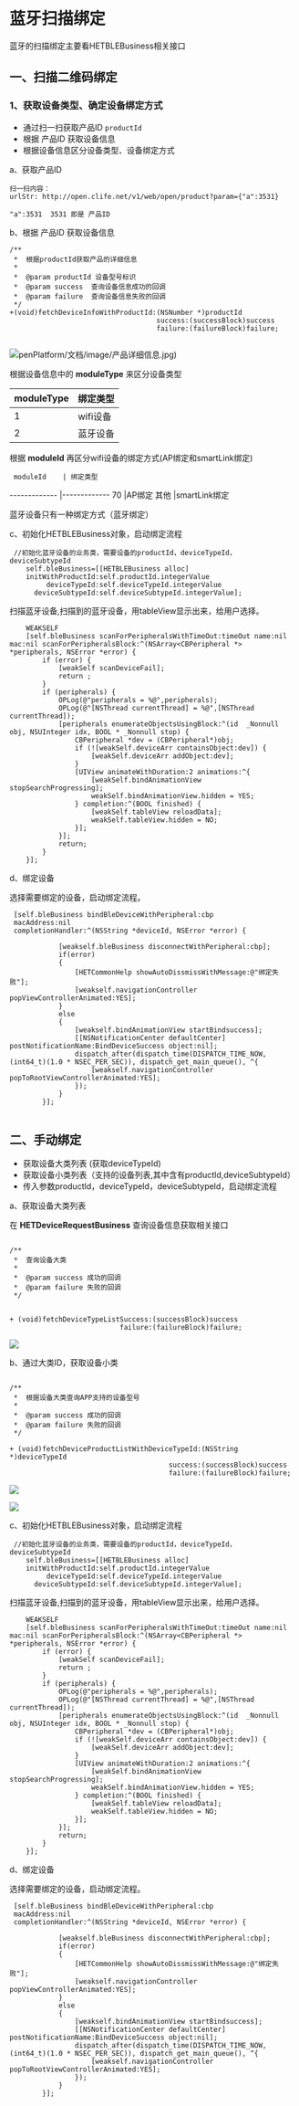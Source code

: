 # 蓝牙扫描绑定


蓝牙的扫描绑定主要看HETBLEBusiness相关接口
##	一、扫描二维码绑定

### 1、获取设备类型、确定设备绑定方式

* 通过扫一扫获取产品ID `productId`
* 根据 产品ID 获取设备信息
* 根据设备信息区分设备类型、设备绑定方式


a、获取产品ID

```
扫一扫内容：
urlStr: http://open.clife.net/v1/web/open/product?param={"a":3531}

```

```
"a":3531  3531 即是 产品ID
```
b、根据 产品ID 获取设备信息

```
/**
 *  根据productId获取产品的详细信息
 *
 *  @param productId 设备型号标识
 *  @param success  查询设备信息成功的回调
 *  @param failure  查询设备信息失败的回调
 */
+(void)fetchDeviceInfoWithProductId:(NSNumber *)productId
                                    success:(successBlock)success
                                    failure:(failureBlock)failure;


```

![](/assets/产品详细信息.jpg)penPlatform/文档/image/产品详细信息.jpg)

根据设备信息中的 **moduleType** 来区分设备类型

   moduleType    |     绑定类型   
   ------------- |-------------
	1             |    wifi设备
	2             |    蓝牙设备
	
根据 **moduleId** 再区分wifi设备的绑定方式(AP绑定和smartLink绑定)

	
	 moduleId    | 绑定类型   
   ------------- |-------------
	 70            |AP绑定
	其他             |smartLink绑定
	
蓝牙设备只有一种绑定方式（蓝牙绑定）

c、初始化HETBLEBusiness对象，启动绑定流程

```
 //初始化蓝牙设备的业务类，需要设备的productId，deviceTypeId，deviceSubtypeId
    self.bleBusiness=[[HETBLEBusiness alloc]
    initWithProductId:self.productId.integerValue 
         deviceTypeId:self.deviceTypeId.integerValue
      deviceSubtypeId:self.deviceSubtypeId.integerValue];
```

扫描蓝牙设备,扫描到的蓝牙设备，用tableView显示出来，给用户选择。

```
    WEAKSELF
    [self.bleBusiness scanForPeripheralsWithTimeOut:timeOut name:nil mac:nil scanForPeripheralsBlock:^(NSArray<CBPeripheral *> *peripherals, NSError *error) {
        if (error) {
            [weakSelf scanDeviceFail];
            return ;
        }
        if (peripherals) {
            OPLog(@"peripherals = %@",peripherals);
            OPLog(@"[NSThread currentThread] = %@",[NSThread currentThread]);
            [peripherals enumerateObjectsUsingBlock:^(id  _Nonnull obj, NSUInteger idx, BOOL * _Nonnull stop) {
                CBPeripheral *dev = (CBPeripheral*)obj;
                if (![weakSelf.deviceArr containsObject:dev]) {
                    [weakSelf.deviceArr addObject:dev];
                }
                [UIView animateWithDuration:2 animations:^{
                    [weakSelf.bindAnimationView stopSearchProgressing];
                    weakSelf.bindAnimationView.hidden = YES;
                } completion:^(BOOL finished) {
                    [weakSelf.tableView reloadData];
                    weakSelf.tableView.hidden = NO;
                }];
            }];
            return;
        }
    }];

```

d、绑定设备

选择需要绑定的设备，启动绑定流程。

```
 [self.bleBusiness bindBleDeviceWithPeripheral:cbp 
 macAddress:nil 
 completionHandler:^(NSString *deviceId, NSError *error) {

            [weakself.bleBusiness disconnectWithPeripheral:cbp];
            if(error)
            {
                [HETCommonHelp showAutoDissmissWithMessage:@"绑定失败"];
                [weakself.navigationController popViewControllerAnimated:YES];
            }
            else
            {
                [weakself.bindAnimationView startBindsuccess];
                [[NSNotificationCenter defaultCenter] postNotificationName:BindDeviceSuccess object:nil];
                dispatch_after(dispatch_time(DISPATCH_TIME_NOW, (int64_t)(1.0 * NSEC_PER_SEC)), dispatch_get_main_queue(), ^{
                    [weakself.navigationController popToRootViewControllerAnimated:YES];
                });
            }
        }];


```

## 二、手动绑定

* 获取设备大类列表 (获取deviceTypeId)
* 获取设备小类列表（支持的设备列表,其中含有productId,deviceSubtypeId）
* 传入参数productId，deviceTypeId，deviceSubtypeId，启动绑定流程

a、获取设备大类列表

在 **HETDeviceRequestBusiness** 查询设备信息获取相关接口

```

/**
 *  查询设备大类
 *
 *  @param success 成功的回调
 *  @param failure 失败的回调
 */


+ (void)fetchDeviceTypeListSuccess:(successBlock)success
                           failure:(failureBlock)failure;

```
![](/Users/yuanyunlong/Documents/OpenPlatform/文档/image/查询设备大类接口返回结果.jpg)

b、通过大类ID，获取设备小类

```

/**
 *  根据设备大类查询APP支持的设备型号
 *
 *  @param success 成功的回调
 *  @param failure 失败的回调
 */

+ (void)fetchDeviceProductListWithDeviceTypeId:(NSString *)deviceTypeId
                                       success:(successBlock)success
                                       failure:(failureBlock)failure;

```
	
![](/assets/根据大类获取设备支持的产品类型返回.png)

![](/assets/通过大类获取支持设备类型返回字段说明.png)

c、初始化HETBLEBusiness对象，启动绑定流程

```
 //初始化蓝牙设备的业务类，需要设备的productId，deviceTypeId，deviceSubtypeId
    self.bleBusiness=[[HETBLEBusiness alloc]
    initWithProductId:self.productId.integerValue 
         deviceTypeId:self.deviceTypeId.integerValue
      deviceSubtypeId:self.deviceSubtypeId.integerValue];
```

扫描蓝牙设备,扫描到的蓝牙设备，用tableView显示出来，给用户选择。

```
    WEAKSELF
    [self.bleBusiness scanForPeripheralsWithTimeOut:timeOut name:nil mac:nil scanForPeripheralsBlock:^(NSArray<CBPeripheral *> *peripherals, NSError *error) {
        if (error) {
            [weakSelf scanDeviceFail];
            return ;
        }
        if (peripherals) {
            OPLog(@"peripherals = %@",peripherals);
            OPLog(@"[NSThread currentThread] = %@",[NSThread currentThread]);
            [peripherals enumerateObjectsUsingBlock:^(id  _Nonnull obj, NSUInteger idx, BOOL * _Nonnull stop) {
                CBPeripheral *dev = (CBPeripheral*)obj;
                if (![weakSelf.deviceArr containsObject:dev]) {
                    [weakSelf.deviceArr addObject:dev];
                }
                [UIView animateWithDuration:2 animations:^{
                    [weakSelf.bindAnimationView stopSearchProgressing];
                    weakSelf.bindAnimationView.hidden = YES;
                } completion:^(BOOL finished) {
                    [weakSelf.tableView reloadData];
                    weakSelf.tableView.hidden = NO;
                }];
            }];
            return;
        }
    }];

```

d、绑定设备

选择需要绑定的设备，启动绑定流程。

```
 [self.bleBusiness bindBleDeviceWithPeripheral:cbp 
 macAddress:nil 
 completionHandler:^(NSString *deviceId, NSError *error) {

            [weakself.bleBusiness disconnectWithPeripheral:cbp];
            if(error)
            {
                [HETCommonHelp showAutoDissmissWithMessage:@"绑定失败"];
                [weakself.navigationController popViewControllerAnimated:YES];
            }
            else
            {
                [weakself.bindAnimationView startBindsuccess];
                [[NSNotificationCenter defaultCenter] postNotificationName:BindDeviceSuccess object:nil];
                dispatch_after(dispatch_time(DISPATCH_TIME_NOW, (int64_t)(1.0 * NSEC_PER_SEC)), dispatch_get_main_queue(), ^{
                    [weakself.navigationController popToRootViewControllerAnimated:YES];
                });
            }
        }];


```